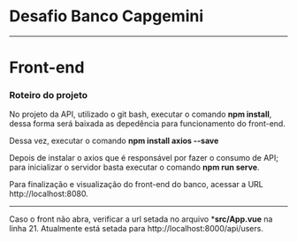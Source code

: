 # Desafio Banco Capgemini
-----------------------------------------
# Front-end
### Roteiro do projeto

No projeto da API, utilizado o git bash, executar o comando **npm install**, dessa forma será baixada as depedência para funcionamento do front-end.

Dessa vez, executar o comando **npm install axios --save**

Depois de instalar o axios que é responsável por fazer o consumo de API; para inicializar o servidor basta executar o comando **npm run serve**.

Para finalização e visualização do front-end do banco, acessar a URL http://localhost:8080.

-----------------------------------------
Caso o front não abra, verificar a url setada no arquivo ***src/App.vue** na linha 21. Atualmente está setada para http://localhost:8000/api/users.